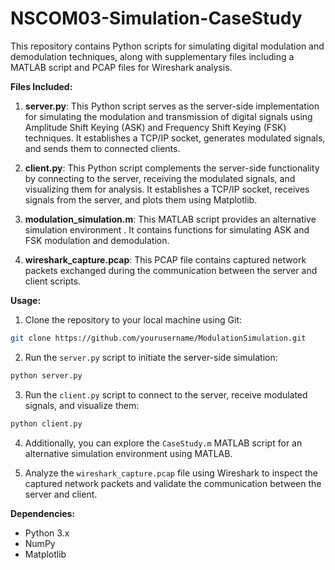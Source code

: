 # NSCOM03-Simulation-CaseStudy

This repository contains Python scripts for simulating digital modulation and demodulation techniques, along with supplementary files including a MATLAB script and PCAP files for Wireshark analysis.

**Files Included:**

1. **server.py**: This Python script serves as the server-side implementation for simulating the modulation and transmission of digital signals using Amplitude Shift Keying (ASK) and Frequency Shift Keying (FSK) techniques. It establishes a TCP/IP socket, generates modulated signals, and sends them to connected clients.

2. **client.py**: This Python script complements the server-side functionality by connecting to the server, receiving the modulated signals, and visualizing them for analysis. It establishes a TCP/IP socket, receives signals from the server, and plots them using Matplotlib.

3. **modulation_simulation.m**: This MATLAB script provides an alternative simulation environment . It contains functions for simulating ASK and FSK modulation and demodulation.

4. **wireshark_capture.pcap**: This PCAP file contains captured network packets exchanged during the communication between the server and client scripts. 

**Usage:**

1. Clone the repository to your local machine using Git:

```bash
git clone https://github.com/yourusername/ModulationSimulation.git
```

2. Run the `server.py` script to initiate the server-side simulation:

```bash
python server.py
```

3. Run the `client.py` script to connect to the server, receive modulated signals, and visualize them:

```bash
python client.py
```

4. Additionally, you can explore the `CaseStudy.m` MATLAB script for an alternative simulation environment using MATLAB.

5. Analyze the `wireshark_capture.pcap` file using Wireshark to inspect the captured network packets and validate the communication between the server and client.

**Dependencies:**

- Python 3.x
- NumPy
- Matplotlib
